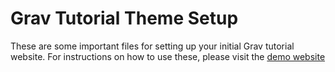 # Grav Tutorial Theme Setup

These are some important files for setting up your initial Grav tutorial website. For instructions on how to use these, please visit the [demo website](https://ds-tutorials.oucreate.com/grav-tutorial-demo)
